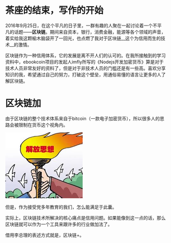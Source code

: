 # 茶座的结束，写作的开始

2016年9月25日，在这个平凡的日子里，一群有趣的人聚在一起讨论着一个不平凡的话题——__区块链__。期间来自资本，银行，消费金融，能源等各个领域的声音，着实给我这颗榆木脑袋开了一回光，也点燃了我对于区块链__这个为信用而生的技术__的激情。

区块链作为一种信用体系，它的发展是离不开人们的认可的。在我所接触到的学习资料中，ebookcoin项目的发起人imfly所写的《Nodejs开发加密货币》算是对于技术人员非常友好的资料了，但是对于非技术人员的门槛还是有一些高。喜欢分享知识的我，希望通过自己的努力，打破这个壁垒，用通俗易懂的语言让更多的人了解区块链。

# 区块链加

由于区块链的整个技术体系来自于bitcoin（一款电子加密货币），所以很多人的思路会被限制在货币这个视角内。  

![解放思想](../pic/p4.jpeg)

但是，作为接受党多年教育的我们，怎么能满足于此囊。  

实际上，区块链技术所解决的核心痛点是信用问题。如果能像到这一点的话，那么区块链就可以作为一个工具来跟许多的行业做加法了。  

借用李总理的表述方式就是，区块链+。










